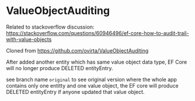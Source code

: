 # ValueObjectAuditing

Related to stackoverflow discussion: https://stackoverflow.com/questions/60946496/ef-core-how-to-audit-trail-with-value-objects

Cloned from https://github.com/ovirta/ValueObjectAuditing


After added another entity which has same value object data type, EF Core will no longer produce DELETED entityEntry.

see branch name `original` to see original version where the whole app contains only one entitty and one value object, the EF core will produce DELETED entityEntry if anyone updated that value object.